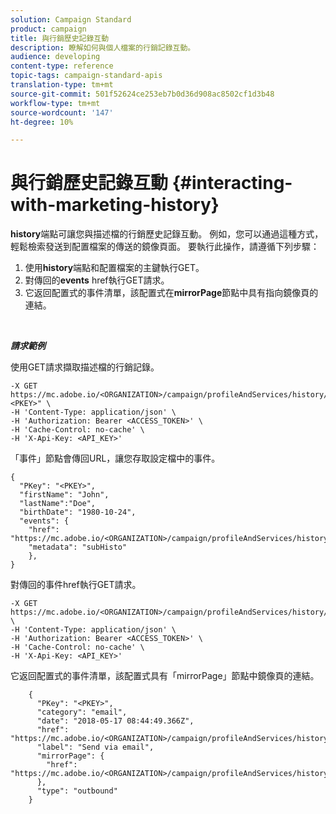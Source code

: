 ```yaml
---
solution: Campaign Standard
product: campaign
title: 與行銷歷史記錄互動
description: 瞭解如何與個人檔案的行銷記錄互動。
audience: developing
content-type: reference
topic-tags: campaign-standard-apis
translation-type: tm+mt
source-git-commit: 501f52624ce253eb7b0d36d908ac8502cf1d3b48
workflow-type: tm+mt
source-wordcount: '147'
ht-degree: 10%

---
```



# 與行銷歷史記錄互動 {#interacting-with-marketing-history}

**history**端點可讓您與描述檔的行銷歷史記錄互動。
例如，您可以通過這種方式，輕鬆檢索發送到配置檔案的傳送的鏡像頁面。 要執行此操作，請遵循下列步驟：

1. 使用&#x200B;**history**&#x200B;端點和配置檔案的主鍵執行GET。
1. 對傳回的&#x200B;**events** href執行GET請求。
1. 它返回配置式的事件清單，該配置式在&#x200B;**mirrorPage**&#x200B;節點中具有指向鏡像頁的連結。

<br/>

***請求範例***

使用GET請求擷取描述檔的行銷記錄。

```
-X GET https://mc.adobe.io/<ORGANIZATION>/campaign/profileAndServices/history/"<PKEY>" \
-H 'Content-Type: application/json' \
-H 'Authorization: Bearer <ACCESS_TOKEN>' \
-H 'Cache-Control: no-cache' \
-H 'X-Api-Key: <API_KEY>'
```

「事件」節點會傳回URL，讓您存取設定檔中的事件。

```
{
  "PKey": "<PKEY>",
  "firstName": "John",
  "lastName":"Doe",
  "birthDate": "1980-10-24",
  "events": {
    "href": "https://mc.adobe.io/<ORGANIZATION>/campaign/profileAndServices/history/<PKEY>/events/",
    "metadata": "subHisto"
    },
}
```

對傳回的事件href執行GET請求。

```
-X GET https://mc.adobe.io/<ORGANIZATION>/campaign/profileAndServices/history/<PKEY>/events \
-H 'Content-Type: application/json' \
-H 'Authorization: Bearer <ACCESS_TOKEN>' \
-H 'Cache-Control: no-cache' \
-H 'X-Api-Key: <API_KEY>'
```

它返回配置式的事件清單，該配置式具有「mirrorPage」節點中鏡像頁的連結。

```
    {
      "PKey": "<PKEY>",
      "category": "email",
      "date": "2018-05-17 08:44:49.366Z",
      "href": "https://mc.adobe.io/<ORGANIZATION>/campaign/profileAndServices/history/<PKEY>/events/<PKEY>",
      "label": "Send via email",
      "mirrorPage": {
        "href": "https://mc.adobe.io/<ORGANIZATION>/campaign/profileAndServices/history/<PKEY>/events/<PKEY>/mirrorPage/"
      },
      "type": "outbound"
    }
```
